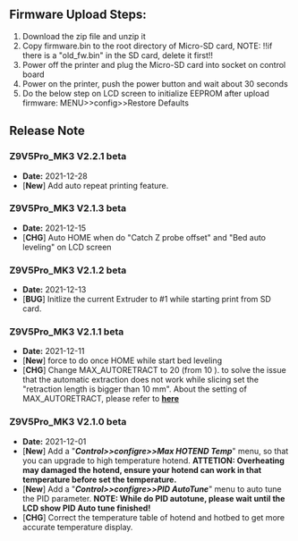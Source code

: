 ## Firmware Upload Steps:
1. Download the zip file and unzip it
2. Copy firmware.bin to the root directory of Micro-SD card, 
NOTE: !!if there is a "old_fw.bin" in the SD card, delete it first!!
3. Power off the printer and plug the Micro-SD card into socket on control board
4. Power on the printer, push the power button and wait about 30 seconds
5. Do the below step on LCD screen to initialize EEPROM after upload firmware:
MENU>>config>>Restore Defaults

## Release Note
### Z9V5Pro_MK3 V2.2.1 beta
- **Date:** 2021-12-28
- [**New**] Add auto repeat printing feature. 

### Z9V5Pro_MK3 V2.1.3 beta
- **Date:** 2021-12-15 
- [**CHG**] Auto HOME when do "Catch Z probe offset" and "Bed auto leveling" on LCD screen

### Z9V5Pro_MK3 V2.1.2 beta
- **Date:** 2021-12-13 
- [**BUG**] Initlize the current Extruder to #1 while starting print from SD card.   

### Z9V5Pro_MK3 V2.1.1 beta
- **Date:** 2021-12-11 
- [**New**] force to do once HOME while start bed leveling
- [**CHG**] Change MAX_AUTORETRACT to 20 (from 10 ). to solve the issue that the automatic extraction does not work while slicing set the "retraction length is bigger than 10 mm". About the setting of MAX_AUTORETRACT, please refer to  [**here**](https://marlinfw.org/docs/configuration/configuration.html#firmware-retraction)  

### Z9V5Pro_MK3 V2.1.0 beta 
- **Date:** 2021-12-01 
- [**New**] Add a "***Control>>configre>>Max HOTEND Temp***" menu, so that you can upgrade to high temperature hotend. **ATTETION: Overheating may damaged the hotend, ensure your hotend can work in that temperature before set the temperature.**  
- [**New**] Add a "***Control>>configre>>PID AutoTune***" menu to auto tune the PID parameter.   **NOTE: While do PID autotune, please wait until the LCD show PID Auto tune finished!**  
- [**CHG**] Correct the temperature table of hotend and hotbed to get more accurate temperature display.  
